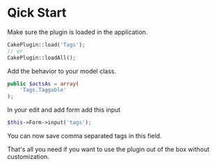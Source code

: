 Qick Start
==========

Make sure the plugin is loaded in the application.

```php
CakePlugin::load('Tags');
// or
CakePlugin::loadAll();
```

Add the behavior to your model class.

```php
public $actsAs = array(
	'Tags.Taggable'
);
```

In your edit and add form add this input

```php
$this->Form->input('tags');
```

You can now save comma separated tags in this field.

That's all you need if you want to use the plugin out of the box without customization.
